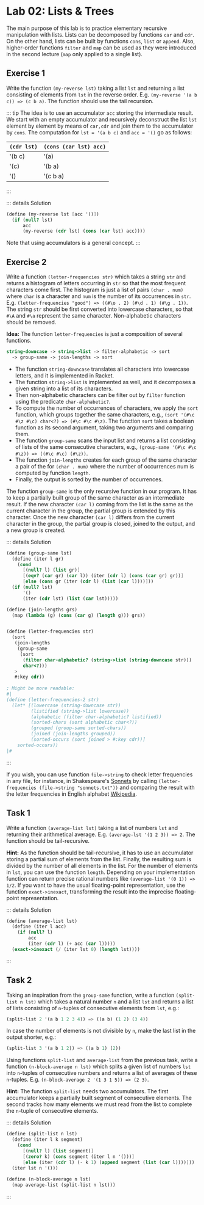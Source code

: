 # Lab 02: Lists & Trees


The main purpose of this lab is to practice elementary recursive manipulation with lists. Lists can be
decomposed by functions `car` and `cdr`. On the other hand, lists can be built by functions
`cons`, `list` or `append`. Also, higher-order functions `filter` and `map` can be used as
they were introduced in the second lecture (`map` only applied to a single list).

## Exercise 1
Write the function `(my-reverse lst)` taking a list `lst` and returning a list consisting of
elements from `lst` in the reverse order. E.g. `(my-reverse '(a b c)) => (c b a)`. The function
should use the tail recursion.

::: tip
The idea is to use an accumulator `acc` storing the intermediate result. We start with an empty
accumulator and recursively deconstruct the list `lst` element by element by means of `car,cdr` and
join them to the accumulator by `cons`. The computation for `lst = '(a b c)` and `acc = '()` go as
follows:

| `(cdr lst)` | `(cons (car lst) acc)` |
|-------------|------------------------|
| '(b c)      | '(a)                   |
| '(c)        | '(b a)                 |
| '()         | '(c b a)               | 
:::


::: details Solution
```scheme
(define (my-reverse lst [acc '()])
  (if (null? lst)
      acc
      (my-reverse (cdr lst) (cons (car lst) acc))))
```
Note that using accumulators is a general concept.
:::

## Exercise 2

Write a function `(letter-frequencies str)` which takes a string `str` and returns a histogram of
letters occurring in `str` so that the most frequent characters come first. The histogram is just a
list of pairs `(char . num)` where `char` is a character and `num` is the number of its occurrences
in `str`. E.g. `(letter-frequencies "good") => ((#\o . 2) (#\d . 1) (#\g . 1))`.
The string `str` should be first converted into lowercase characters, so that `#\A` and `#\a`
represent the same character. Non-alphabetic characters should be removed.

**Idea:** The function `letter-frequencies` is just a composition of several functions.
```scheme
string-downcase -> string->list -> filter-alphabetic -> sort
  -> group-same -> join-lengths -> sort
```
- The function `string-downcase` translates all characters into lowercase letters, and it is
  implemented in Racket. 
- The function `string->list` is implemented as well, and it decomposes a given string into a list
  of its characters. 
- Then non-alphabetic characters can be filter out by `filter` function using the predicate
  `char-alphabetic?`. 
- To compute the number of occurrences of characters, we apply the `sort` function, which groups
  together the same characters, e.g., `(sort '(#\c #\z #\c) char<?) => (#\c #\c #\z)`. The function
  `sort` takes a boolean function as its second argument, taking two arguments and comparing them.
- The function `group-same` scans the input list and returns a list consisting of lists of the same
  consecutive characters, e.g., `(group-same '(#\c #\c #\z)) => ((#\c #\c) (#\z))`. 
- The function `join-lengths` creates for each group of the same character a pair of the for `(char .
  num)` where the number of occurrences num is computed by function `length`.
- Finally, the output is sorted by the number of occurrences. 

The function `group-same` is the only recursive function in our program. It has to keep a partially
built group of the same character as an intermediate result. If the new character `(car l)` coming
from the list is the same as the current character in the group, the partial group is extended by
this character. Once the new character `(car l)` differs from the current character in the group,
the partial group is closed, joined to the output, and a new group is created.

::: details Solution
```scheme
(define (group-same lst)
  (define (iter l gr)
    (cond
      [(null? l) (list gr)]
      [(eqv? (car gr) (car l)) (iter (cdr l) (cons (car gr) gr))]
      [else (cons gr (iter (cdr l) (list (car l))))]))
  (if (null? lst)
      '()
      (iter (cdr lst) (list (car lst)))))

(define (join-lengths grs)
  (map (lambda (g) (cons (car g) (length g))) grs))


(define (letter-frequencies str)
  (sort
   (join-lengths
    (group-same
     (sort
      (filter char-alphabetic? (string->list (string-downcase str)))
      char<?)))
   >
   #:key cdr))
   
; Might be more readable:
#|
(define (letter-frequencies-2 str)
  (let* [(lowercase (string-downcase str))
         (listified (string->list lowercase))
         (alphabetic (filter char-alphabetic? listified))
         (sorted-chars (sort alphabetic char<?))
         (grouped (group-same sorted-chars))
         (joined (join-lengths grouped))
         (sorted-occurs (sort joined > #:key cdr))]
    sorted-occurs))
|#

```
:::


If you wish, you can use function `file->string` to check letter frequencies in any file, for
instance, in Shakespeare's
[Sonnets](https://drive.google.com/file/d/1fFrMtcTdlt3GHHFkDnuxM7igCVs_JmtZ/view?usp=sharing) by
calling `(letter-frequencies (file->string "sonnets.txt"))` and comparing the result with the letter
frequencies in English alphabet [Wikipedia](https://en.wikipedia.org/wiki/Letter_frequency).

## Task 1
Write a function `(average-list lst)` taking a list of numbers `lst` and returning their
arithmetical average. E.g. `(average-lst '(1 2 3)) => 2`. The function should be tail-recursive. 

**Hint:** As the function should be tail-recursive, it has to use an accumulator storing a partial
sum of elements from the list. Finally, the resulting sum is divided by the number of all elements
in the list. For the number of elements in `lst`, you can use the function `length`.  Depending on
your implementation function can return precise rational numbers like `(average-list '(0 1)) =>
1/2`. If you want to have the usual floating-point representation, use the function
`exact->inexact`, transforming the result into the imprecise floating-point representation.

::: details Solution
```scheme
(define (average-list lst)
  (define (iter l acc)
    (if (null? l)
        acc
        (iter (cdr l) (+ acc (car l)))))
  (exact->inexact (/ (iter lst 0) (length lst))))      
```
:::


## Task 2
Taking an inspiration from the `group-same` function, write a function `(split-list n lst)` which
takes a natural number `n` and a list `lst` and returns a list of lists consisting of `n`-tuples of
consecutive elements from `lst`, e.g.:
```scheme
(split-list 2 '(a b 1 2 3 4)) => ((a b) (1 2) (3 4))
```
In case the number of elements is not divisible by `n`, make the last list in the output shorter,
e.g.:
```scheme
(split-list 3 '(a b 1 2)) => ((a b 1) (2))
```

Using functions `split-list` and `average-list` from the previous task, write a function
`(n-block-average n lst)` which splits a given list of numbers `lst` into `n`-tuples of consecutive
numbers and returns a list of averages of these `n`-tuples. E.g. `(n-block-average 2 '(1 3 1 5)) =>
(2 3)`.

**Hint:** The function `split-list` needs two accumulators. The first accumulator keeps a partially
built segment of consecutive elements. The second tracks how many elements we must read from the
list to complete the `n`-tuple of consecutive elements.

::: details Solution
```scheme
(define (split-list n lst)
  (define (iter l k segment)
    (cond
      [(null? l) (list segment)]
      [(zero? k) (cons segment (iter l n '()))]
      [else (iter (cdr l) (- k 1) (append segment (list (car l))))]))
  (iter lst n '()))
  
(define (n-block-average n lst)
  (map average-list (split-list n lst)))
```
:::
